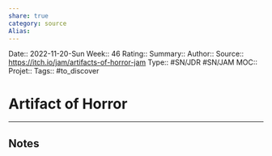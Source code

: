 ```yaml
---
share: true 
category: source
Alias:
---
```

Date:: 2022-11-20-Sun
Week:: 46
Rating::
Summary:: 
Author::
Source:: https://itch.io/jam/artifacts-of-horror-jam
Type:: #SN/JDR #SN/JAM
MOC::
Projet:: 
Tags:: #to_discover 

# Artifact of Horror


***

## Notes
